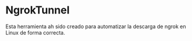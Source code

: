 # NgrokTunnel
Esta herramienta ah sido creado para automatizar la descarga de ngrok en Linux de forma correcta.
